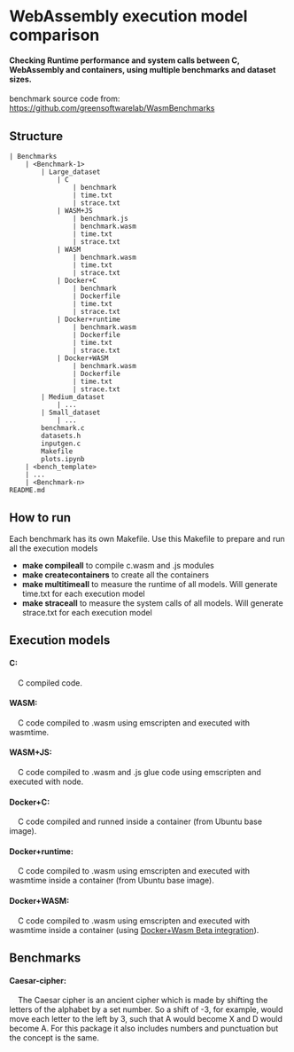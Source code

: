 # WebAssembly execution model comparison
#### Checking Runtime performance and system calls between C, WebAssembly and containers, using multiple benchmarks and dataset sizes.

benchmark source code from: https://github.com/greensoftwarelab/WasmBenchmarks

## Structure

```
| Benchmarks
	| <Benchmark-1>
		| Large_dataset
			| C
				| benchmark
				| time.txt
				| strace.txt
			| WASM+JS
				| benchmark.js
				| benchmark.wasm
				| time.txt
				| strace.txt
			| WASM
				| benchmark.wasm
				| time.txt
				| strace.txt
			| Docker+C
				| benchmark
				| Dockerfile
				| time.txt
				| strace.txt
			| Docker+runtime
				| benchmark.wasm
				| Dockerfile
				| time.txt
				| strace.txt
			| Docker+WASM
				| benchmark.wasm
				| Dockerfile
				| time.txt
				| strace.txt
		| Medium_dataset
			| ...
		| Small_dataset
			| ...
		benchmark.c
		datasets.h
		inputgen.c
		Makefile
		plots.ipynb
	| <bench_template>
	| ...
	| <Benchmark-n>
README.md

```

## How to run

Each benchmark has its own Makefile. Use this Makefile to prepare and run all the execution models
  + **make compileall**	to compile c.wasm and .js modules
  + **make createcontainers**	to create all the containers
  + **make multitimeall**	to measure the runtime of all models. Will generate time.txt for each execution model
  + **make straceall**	to measure the system calls of all models. Will generate strace.txt for each execution model
	

## Execution models
#### C: 
&nbsp;&nbsp;&nbsp;&nbsp;C compiled code.

#### WASM:
&nbsp;&nbsp;&nbsp;&nbsp;C code compiled to .wasm using emscripten and executed with wasmtime.

#### WASM+JS:
&nbsp;&nbsp;&nbsp;&nbsp;C code compiled to .wasm  and .js glue code using emscripten and executed with node.

#### Docker+C:
&nbsp;&nbsp;&nbsp;&nbsp;C code compiled and runned inside a container (from Ubuntu base image).

#### Docker+runtime:
&nbsp;&nbsp;&nbsp;&nbsp;C code compiled to .wasm using emscripten and executed with wasmtime inside a container (from Ubuntu base image).

#### Docker+WASM:
&nbsp;&nbsp;&nbsp;&nbsp;C code compiled to .wasm using emscripten and executed with wasmtime inside a container (using [Docker+Wasm Beta integration](https://www.docker.com/blog/announcing-dockerwasm-technical-preview-2/)).


## Benchmarks
#### Caesar-cipher: 
&nbsp;&nbsp;&nbsp;&nbsp;The Caesar cipher is an ancient cipher which is made by shifting the letters of the alphabet by a set number. So a shift of -3, for example, would move each letter to the left by 3, such that A would become X and D would become A. For this package it also includes numbers and punctuation but the concept is the same.

